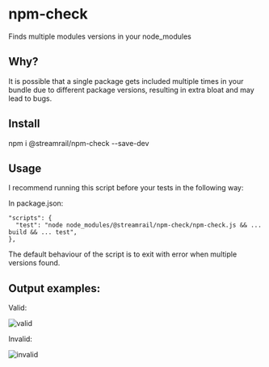 # npm-check

Finds multiple modules versions in your node_modules

## Why?
It is possible that a single package gets included multiple times in your bundle due to different package versions, resulting in extra bloat and may lead to bugs.

## Install
npm i @streamrail/npm-check --save-dev

## Usage 
I recommend running this script before your tests in the following way:

In package.json:
```
"scripts": {
  "test": "node node_modules/@streamrail/npm-check/npm-check.js && ... build && ... test",
},
```

The default behaviour of the script is to exit with error when multiple versions found.

## Output examples:
Valid:

![valid](https://cloud.githubusercontent.com/assets/5019994/24069225/694b1082-0bab-11e7-8332-a6f7177c2475.png)

Invalid:

![invalid](https://cloud.githubusercontent.com/assets/5019994/24069132/3adea076-0ba9-11e7-99e5-d154d420867f.png)
